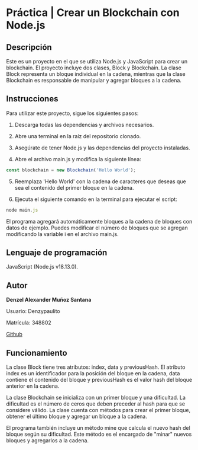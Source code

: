 # Práctica | Crear un Blockchain con Node.js

## Descripción
Este es un proyecto en el que se utiliza Node.js y JavaScript para crear un blockchain. El proyecto incluye dos clases, Block y Blockchain. La clase Block representa un bloque individual en la cadena, mientras que la clase Blockchain es responsable de manipular y agregar bloques a la cadena.

## Instrucciones
Para utilizar este proyecto, sigue los siguientes pasos:

1. Descarga todas las dependencias y archivos necesarios.

2. Abre una terminal en la raíz del repositorio clonado.

3. Asegúrate de tener Node.js y las dependencias del proyecto instaladas.

4. Abre el archivo main.js y modifica la siguiente línea:
```js
const blockchain = new Blockchain('Hello World');
```
5. Reemplaza 'Hello World' con la cadena de caracteres que deseas que sea el contenido del primer bloque en la cadena.

6. Ejecuta el siguiente comando en la terminal para ejecutar el script:
```js
node main.js
```
El programa agregará automáticamente bloques a la cadena de bloques con datos de ejemplo. Puedes modificar el número de bloques que se agregan modificando la variable i en el archivo main.js.

## Lenguaje de programación
JavaScript (Node.js v18.13.0).

## Autor
**Denzel Alexander Muñoz Santana**

Usuario: Denzypaulito

Matrícula: 348802

[Github](https://github.com/Denzypaulito) 

## Funcionamiento

La clase Block tiene tres atributos: index, data y previousHash. El atributo index es un identificador para la posición del bloque en la cadena, data contiene el contenido del bloque y previousHash es el valor hash del bloque anterior en la cadena.

La clase Blockchain se inicializa con un primer bloque y una dificultad. La dificultad es el número de ceros que deben preceder al hash para que se considere válido. La clase cuenta con métodos para crear el primer bloque, obtener el último bloque y agregar un bloque a la cadena.

El programa también incluye un método mine que calcula el nuevo hash del bloque según su dificultad. Este método es el encargado de "minar" nuevos bloques y agregarlos a la cadena.
